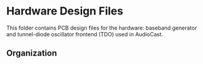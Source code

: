 # Hardware Design Files

This folder contains PCB design files for the hardware: baseband generator and tunnel-diode oscillator frontend (TDO) used in AudioCast.

## Organization

